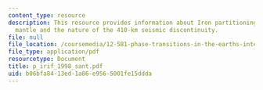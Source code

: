 ```yaml
---
content_type: resource
description: This resource provides information about Iron partitioning in a pyrolite
  mantle and the nature of the 410-km seismic discontinuity.
file: null
file_location: /coursemedia/12-581-phase-transitions-in-the-earths-interior-spring-2005/b06bfa8413ed1a86e9565001fe15ddda_p_irif_1998_sant.pdf
file_type: application/pdf
resourcetype: Document
title: p_irif_1998_sant.pdf
uid: b06bfa84-13ed-1a86-e956-5001fe15ddda
---
```

